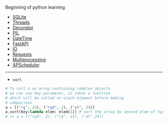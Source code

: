 Beginning of python learning
- [SQLite](SQLite)
- [Threads](Threading.md)
- [Decorator](Decorator)
- [PIL](Pillow)
- [DateTime](DateTime)
- [FastAPI](FastAPI)
- [IO](io)
- [Requests](requests)
- [Multiprocessing](Multiprocessing)
- [APScheduler](APScheduler)

---
- `sort`
```python
# To sort a an array containing complex objects
# we can use key parameter, it takes a function
# which will be called on e[ach element before making
# comparison
a = [("rg", 23), ("rgd", 2), ("at", 24)]
a.sort(key=lambda elem: elem[1]) # sort the array by second elem of tuple
# >> a = [("rgd", 2), ("rg", 23), ("at",24)]
```
